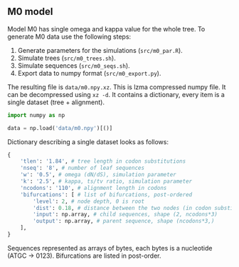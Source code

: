 ## M0 model
Model M0 has single omega and kappa value for the whole tree.
To generate M0 data use the following steps:

1. Generate parameters for the simulations (`src/m0_par.R`).
2. Simulate trees (`src/m0_trees.sh`).
3. Simulate sequences (`src/m0_seqs.sh`).
4. Export data to numpy format (`src/m0_export.py`).

The resulting file is `data/m0.npy.xz`. This is lzma compressed numpy
file. It can be decompressed using `xz -d`. It contains a dictionary,
every item is a single dataset (tree + alignment).

```python
import numpy as np

data = np.load('data/m0.npy')[()]
```

Dictionary describing a single dataset looks as follows:

```python
{
    'tlen': '1.84', # tree length in codon substitutions
    'nseq': '8', # number of leaf sequences
    'w': '0.5', # omega (dN/dS), simulation parameter
    'k': '2.5', # kappa, ts/tv ratio, simulation parameter
    'ncodons': '110', # alignment length in codons
    'bifurcations': [ # list of bifurcations, post-ordered
        'level': 2, # node depth, 0 is root
        'dist': 0.18, # distance between the two nodes (in codon substitions)
        'input': np.array, # child sequences, shape (2, ncodons*3)
        'output': np.array, # parent sequence, shape (ncodons*3,)
    ],
}
```

Sequences represented as arrays of bytes, each bytes is a nucleotide
(ATGC -> 0123). Bifurcations are listed in post-order.
